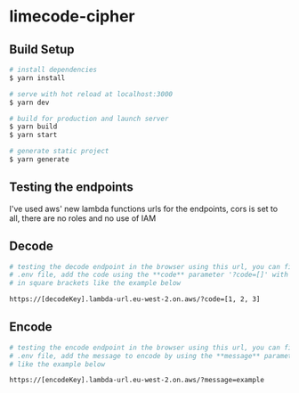 # limecode-cipher

## Build Setup

```bash
# install dependencies
$ yarn install

# serve with hot reload at localhost:3000
$ yarn dev

# build for production and launch server
$ yarn build
$ yarn start

# generate static project
$ yarn generate
```

## Testing the endpoints

I've used aws' new lambda functions urls for the endpoints, cors is set to all, there are no roles and no use of IAM

## Decode

```bash
# testing the decode endpoint in the browser using this url, you can find the decodeKey in the 
# .env file, add the code using the **code** parameter '?code=[]' with values seperated by commas
# in square brackets like the example below

https://[decodeKey].lambda-url.eu-west-2.on.aws/?code=[1, 2, 3]
```

## Encode

```bash
# testing the encode endpoint in the browser using this url, you can find the encodeKey in the 
# .env file, add the message to encode by using the **message** parameter '?message=MESSAGE GOES HERE'
# like the example below

https://[encodeKey].lambda-url.eu-west-2.on.aws/?message=example
```